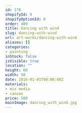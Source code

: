 ```yaml
---
id: 178
shopifyId: 0
shopifyOptionId: 0
order: 409
title: Dancing with wind
slug: dancing-with-wind
url: art-works/dancing-with-wind
aliases: []
categories:
- painting
inStock: false
isVisible: true
location: ""
height: 60
width: 50
date: 2016-01-01T00:00:00Z
materials:
- mix media
- canvas
price: 500
mainImage: dancing_with_wind.jpg
---
```


